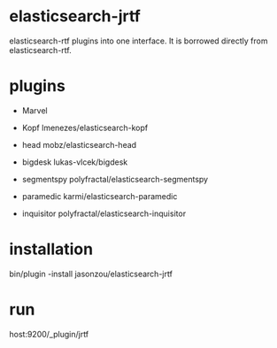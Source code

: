 elasticsearch-jrtf
==================

elasticsearch-rtf plugins into one interface. It is borrowed directly from elasticsearch-rtf.


plugins
========
  - Marvel

  - Kopf lmenezes/elasticsearch-kopf

  - head mobz/elasticsearch-head

  - bigdesk lukas-vlcek/bigdesk

  - segmentspy polyfractal/elasticsearch-segmentspy

  - paramedic karmi/elasticsearch-paramedic

  - inquisitor polyfractal/elasticsearch-inquisitor

installation
============
bin/plugin -install jasonzou/elasticsearch-jrtf

run
===
host:9200/_plugin/jrtf

 
